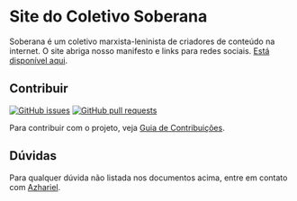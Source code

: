 # Site do Coletivo Soberana

Soberana é um coletivo marxista-leninista de criadores de conteúdo na internet. O site abriga nosso manifesto e links para redes sociais. [Está disponível aqui][website].

## Contribuir

[![GitHub issues](https://img.shields.io/github/issues-raw/soberanatv/soberanatv.github.io?color=green&label=issues)][issues] [![GitHub pull requests](https://img.shields.io/github/issues-pr-raw/soberanatv/soberanatv.github.io?color=green&label=pull%20requests)][pullRequests]

Para contribuir com o projeto, veja [Guia de Contribuições](CONTRIBUTING.md).

## Dúvidas

Para qualquer dúvida não listada nos documentos acima, entre em contato com [Azhariel](https://github.com/azhariel).

[website]: https://soberanatv.github.io
[issues]: https://github.com/soberanatv/soberanatv.github.io/issues
[pullRequests]: https://github.com/soberanatv/soberanatv.github.io/pulls
